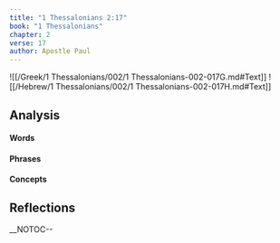 ```yaml
---
title: "1 Thessalonians 2:17"
book: "1 Thessalonians"
chapter: 2
verse: 17
author: Apostle Paul
---
```

![[/Greek/1 Thessalonians/002/1 Thessalonians-002-017G.md#Text]]
![[/Hebrew/1 Thessalonians/002/1 Thessalonians-002-017H.md#Text]]

## Analysis

#### Words

#### Phrases

#### Concepts

## Reflections

__NOTOC--
